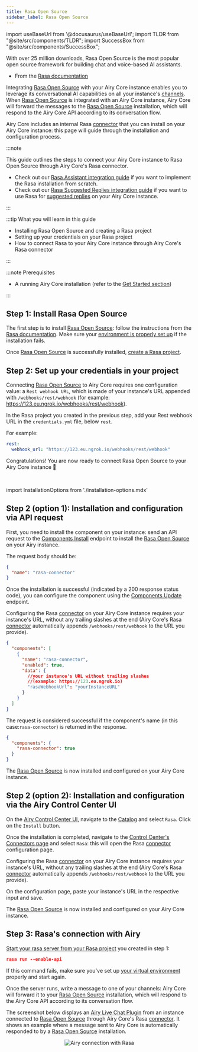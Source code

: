 ```yaml
---
title: Rasa Open Source
sidebar_label: Rasa Open Source
---
```


import useBaseUrl from '@docusaurus/useBaseUrl';
import TLDR from "@site/src/components/TLDR";
import SuccessBox from "@site/src/components/SuccessBox";

<TLDR>

With over 25 million downloads, Rasa Open Source is the most popular open source framework for building chat and voice-based AI assistants.

- From the [Rasa documentation](https://rasa.com/docs/rasa/)

</TLDR>

Integrating [Rasa Open Source](https://rasa.com/docs/rasa/) with your Airy Core instance enables you to leverage its conversational AI capabilities on all your instance's [channels](getting-started/glossary.md#channel). When [Rasa Open Source](https://rasa.com/docs/rasa/) is integrated with an Airy Core instance, Airy Core will forward the messages to the [Rasa Open Source](https://rasa.com/docs/rasa/) installation, which will respond to the Airy Core API according to its conversation flow.

Airy Core includes an internal Rasa [connector](/concepts/architecture#components) that you can install on your Airy Core instance: this page will guide through the installation and configuration process.

:::note

This guide outlines the steps to connect your Airy Core instance to Rasa Open Source through Airy Core's Rasa connector.

- Check out our [Rasa Assistant integration guide](/conversational-ai-connectors/integrations/rasa-assistant) if you want to implement the Rasa installation from scratch.
- Check out our [Rasa Suggested Replies integration guide](/conversational-ai-connectors/integrations/rasa-suggested-replies) if you want to use Rasa for [suggested replies](/ui/inbox/suggestedReplies) on your Airy Core instance.

:::

:::tip What you will learn in this guide

- Installing Rasa Open Source and creating a Rasa project
- Setting up your credentials on your Rasa project
- How to connect Rasa to your Airy Core instance through Airy Core's Rasa connector

:::

:::note Prerequisites

- A running Airy Core installation (refer to the [Get
  Started section](getting-started/installation/introduction.md))

:::

## Step 1: Install Rasa Open Source

The first step is to install [Rasa Open Source](https://rasa.com/docs/rasa/): follow the instructions from the [Rasa documentation](https://rasa.com/docs/rasa/installation/installing-rasa-open-source). Make sure your [environment is properly set up](https://rasa.com/docs/rasa/installation/environment-set-up) if the installation fails.

Once [Rasa Open Source](https://rasa.com/docs/rasa/) is successfully installed, [create a Rasa project](https://rasa.com/docs/rasa/command-line-interface#rasa-init).

## Step 2: Set up your credentials in your project

Connecting [Rasa Open Source](https://rasa.com/docs/rasa/) to Airy Core requires one configuration value: a `Rest webhook URL`, which is made of your instance's URL appended with `/webhooks/rest/webhook` (for example: https://123.eu.ngrok.io/webhooks/rest/webhook).

In the Rasa project you created in the previous step, add your Rest webhook URL in the `credentials.yml` file, below `rest`.

For example:

```yml
rest:
  webhook_url: "https://123.eu.ngrok.io/webhooks/rest/webhook"
```

<SuccessBox>

Congratulations! You are now ready to connect Rasa Open Source to your Airy Core instance 🎉

</SuccessBox>
<br />

import InstallationOptions from './installation-options.mdx'

<InstallationOptions />

## Step 2 (option 1): Installation and configuration via API request

First, you need to install the component on your instance: send an API request to the [Components Install](/api/endpoints/components#install) endpoint to install the [Rasa Open Source](https://rasa.com/docs/rasa/) on your Airy instance.

The request body should be:

```json
{
  "name": "rasa-connector"
}
```

Once the installation is successful (indicated by a 200 response status code), you can configure the component using the [Components Update](/api/endpoints/components#update) endpoint.

Configuring the Rasa [connector](/concepts/architecture#components) on your Airy Core instance requires your instance's URL, without any trailing slashes at the end (Airy Core's Rasa [connector](/concepts/architecture#components) automatically appends `/webhooks/rest/webhook` to the URL you provide).

```json
{
  "components": [
    {
      "name": "rasa-connector",
      "enabled": true,
      "data": {
        //your instance's URL without trailing slashes
        //(example: https://123.eu.ngrok.io)
        "rasaWebhookUrl": "yourInstanceURL"
      }
    }
  ]
}
```

The request is considered successful if the component's name (in this case:`rasa-connector`) is returned in the response.

```json
{
  "components": {
    "rasa-connector": true
  }
}
```

The [Rasa Open Source](https://rasa.com/docs/rasa/) is now installed and configured on your Airy Core instance.

## Step 2 (option 2): Installation and configuration via the Airy Control Center UI

On the [Airy Control Center UI](/ui/control-center/introduction), navigate to the [Catalog](/ui/control-center/catalog) and select `Rasa`. Click on the `Install` button.

Once the installation is completed, navigate to the [Control Center's Connectors page](/ui/control-center/connectors) and select `Rasa`: this will open the Rasa [connector](/concepts/architecture#components) configuration page.

Configuring the Rasa [connector](/concepts/architecture#components) on your Airy Core instance requires your instance's URL, without any trailing slashes at the end (Airy Core's Rasa [connector](/concepts/architecture#components) automatically appends `/webhooks/rest/webhook` to the URL you provide).

On the configuration page, paste your instance's URL in the respective input and save.

The [Rasa Open Source](https://rasa.com/docs/rasa/) is now installed and configured on your Airy Core instance.

## Step 3: Rasa's connection with Airy

[Start your rasa server from your Rasa project](https://rasa.com/docs/rasa/command-line-interface#rasa-run) you created in step 1:

```json
rasa run --enable-api
```

If this command fails, make sure you've set up [your virtual environment](https://rasa.com/docs/rasa/installation/environment-set-up#2-virtual-environment-setup) properly and start again.

Once the server runs, write a message to one of your channels: Airy Core will forward it to your [Rasa Open Source](https://rasa.com/docs/rasa/) installation, which will respond to the Airy Core API according to its conversation flow.

The screenshot below displays an [Airy Live Chat Plugin](/sources/chatplugin/overview) from an instance connected to [Rasa Open Source](https://rasa.com/docs/rasa/) through Airy Core's Rasa [connector](/concepts/architecture#components). It shows an example where a message sent to Airy Core is automatically responded to by a [Rasa Open Source](https://rasa.com/docs/rasa/) installation.

<center><img alt="Airy connection with Rasa " src={useBaseUrl('img/conversational-ai-connectors/rasa/messagingExample.png')} /></center>
